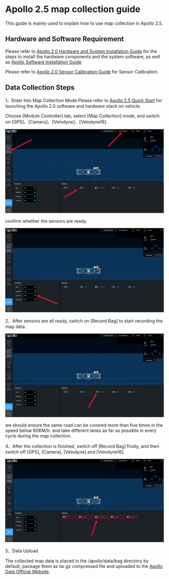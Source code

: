# Apollo 2.5 map collection guide

This guide is mainly used to explain how to use map collection in Apollo 2.5.

## Hardware and Software Requirement
Please refer to
[Apollo 2.0 Hardware and System Installation Guide](https://github.com/ApolloAuto/apollo/blob/master/docs/quickstart/apollo_2_0_hardware_system_installation_guide%20v1.md)
for the steps to install the hardware components and the system software, as well as
[Apollo Software Installation Guide](https://github.com/ApolloAuto/apollo/blob/master/docs/quickstart/apollo_software_installation_guide.md)

Please refer to
[Apollo 2.0 Sensor Calibration Guide](https://github.com/ApolloAuto/apollo/blob/master/docs/quickstart/apollo_2_0_sensor_calibration_guide_cn.md)
for Sensor Calibration.


## Data Collection Steps
1、Enter Into Map Collection Mode
Please refer to
[Apollo 2.5 Quick Start](https://github.com/ApolloAuto/apollo/blob/master/docs/quickstart/apollo_2_0_quick_start_cn.md)
for launching the Apollo 2.0 software and hardware stack on vehicle.

Choose [Module Controller] tab, select [Map Collection] mode, and switch on [GPS]、[Camera]、[Velodyne]、[Velodyne16].

![](images/map_collection_mode/map_collection_sensor_open.png)

confirm whether the sensors are ready.

![](images/map_collection_mode/map_collection_sensor_check.png)

2、After sensors are all ready, switch on [Record Bag] to start recording the map data.

![](images/map_collection_mode/map_collection_sensor_start_record.png)

we should ensure the same road can be covered more than five times in the speed below 60KM/h. and take different lanes as far as possible in every cycle during the map collection.

4、After the collection is finished, switch off [Record Bag] firstly, and then switch off [GPS], [Camera], [Velodyne] and [Velodyne16].

![](images/map_collection_mode/map_collection_sensor_stop_record.png)

5、Data Upload

The collected map data is placed in the /apollo/data/bag directory by default, package them as tar.gz compressed file and uploaded to the [Apollo Data Official Website](http://apollo.baidu.com:8800/hd_map_intro?locale=en-us).
